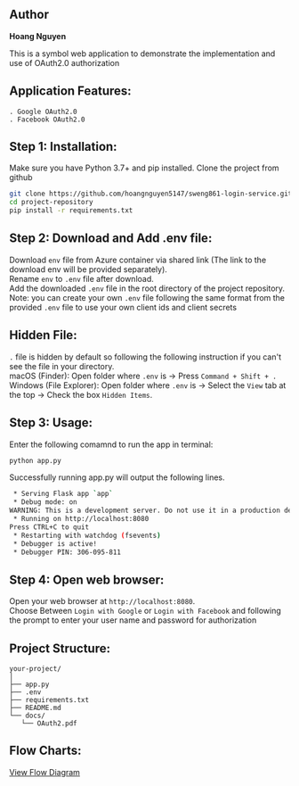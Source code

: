 ## Author 
**Hoang Nguyen**

This is a symbol web application to demonstrate the implementation and use of OAuth2.0 authorization

## Application Features:
    . Google OAuth2.0
    . Facebook OAuth2.0

## Step 1: Installation: 
Make sure you have Python 3.7+ and pip installed.
Clone the project from github
```bash
git clone https://github.com/hoangnguyen5147/sweng861-login-service.git
cd project-repository
pip install -r requirements.txt
```

## Step 2: Download and Add .env file: 
Download `env` file from Azure container via shared link (The link to the download env will be provided separately).  
Rename `env` to `.env` file after download.  
Add the downloaded `.env` file in the root directory of the project repository.  
Note: you can create your own `.env` file following the same format from the provided `.env` file to use your own client ids and client secrets   

## Hidden File: 
`.` file is hidden by default so following the following instruction if you can't see the file in your directory.  
macOS (Finder): Open folder where `.env` is -> Press `Command + Shift + .`   
Windows (File Explorer): Open folder where `.env` is -> Select the `View` tab at the top -> Check the box `Hidden Items`.  

## Step 3: Usage: 
Enter the following comamnd to run the app in terminal: 
```bash
python app.py
```
Successfully running app.py will output the following lines.
```bash
 * Serving Flask app `app`
 * Debug mode: on
WARNING: This is a development server. Do not use it in a production deployment. Use a production WSGI server instead.
 * Running on http://localhost:8080
Press CTRL+C to quit
 * Restarting with watchdog (fsevents)
 * Debugger is active!
 * Debugger PIN: 306-095-811
```

 ## Step 4: Open web browser: 
 Open your web browser at `http://localhost:8080`.   
 Choose Between `Login with Google` or `Login with Facebook` and following the prompt to enter your user name and password for authorization

 ## Project Structure:
 ```plaintext
your-project/
│
├── app.py
├── .env
├── requirements.txt
├── README.md
└── docs/
    └── OAuth2.pdf
```

## Flow Charts:
[View Flow Diagram](docs/OAuth2.pdf)

